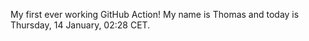 My first ever working GitHub Action!
My name is Thomas and today is Thursday, 14 January, 02:28 CET. 
